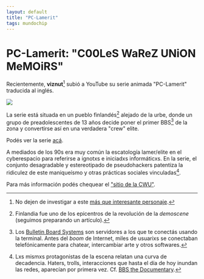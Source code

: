 ```yaml
---
layout: default
title: "PC-Lamerit"
tags: mundochip
---
```


# PC-Lamerit: "C00LeS WaReZ UNiON MeMOiRS"

Recientemente, **viznut**[^1] subió a YouTube su serie animada "PC-Lamerit" traducida al inglés. 

![](http://pelulamu.net/cwu/cwulaiset-pose.png)

La serie está situada en un pueblo finlandés[^2] alejado de la urbe, donde un grupo de preadolescentes de 13 años decide poner el primer BBS[^3] de la zona y convertirse así en una verdadera "crew" elite. 

Podés ver la serie [acá](https://youtu.be/hMeO4qAG8WY).

A mediados de los 90s era muy común la escatología lamer/elite en el cyberespacio para referirse a ignotxs e iniciadxs informáticxs. En la serie, el conjunto desagradable y estereotipado de pseudohackers patentiza la ridiculez de este maniqueísmo y otras prácticas sociales vinculadas[^4].

Para más información podés chequear el ["sitio de la CWU"](http://pelulamu.net/cwu/).

[^1]: No dejen de investigar a este [más que interesante personaje](http://viznut.fi/en/).
[^2]: Finlandia fue uno de los epicentros de la revolución de la *demoscene* (seguimos preparando un artículo).
[^3]: Los [Bulletin Board Systems](https://es.wikipedia.org/wiki/Bulletin_board_system) son servidores a los que te conectás usando la terminal. Antes del *boom* de Internet, miles de usuarixs se conectaban telefónicamente para chatear, intercambiar arte y otros softwares.
[^4]: Lxs mismxs protagonistas de la escena relatan una curva de decadencia. Haters, trolls, interacciones que hasta el día de hoy inundan las redes, aparecían por primera vez. Cf. [BBS the Documentary](https://youtu.be/nO5vjmDFZaI).
